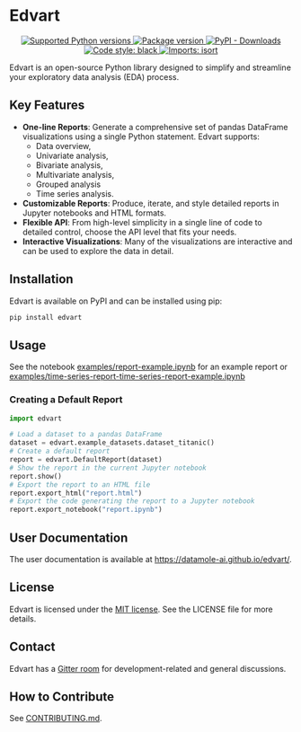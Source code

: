 # Edvart

<p align="center">
    <a href="https://pypi.org/project/edvart">
        <img src="https://img.shields.io/pypi/pyversions/edvart.svg?color=%2334D058" alt="Supported Python versions">
    </a>
    <a href="https://pypi.org/project/edvart" target="_blank">
        <img src="https://img.shields.io/pypi/v/edvart?color=%2334D058&label=pypi%20package" alt="Package version">
    </a>
    <a href="https://pypi.org/project/edvart">
        <img alt="PyPI - Downloads" src="https://img.shields.io/pypi/dm/edvart.svg?label=PyPI%20downloads">
    </a>
    <a href="https://github.com/psf/black">
        <img alt="Code style: black" src="https://img.shields.io/badge/code%20style-black-000000.svg">
    </a>
    <a href="https://pycqa.github.io/isort/">
        <img alt="Imports: isort" src="https://img.shields.io/badge/%20imports-isort-%231674b1?style=flat">
    </a>

</p>

Edvart is an open-source Python library designed to simplify and streamline
your exploratory data analysis (EDA) process.

## Key Features
* **One-line Reports**: Generate a comprehensive set of pandas DataFrame
visualizations using a single Python statement.
Edvart supports:
    - Data overview,
    - Univariate analysis,
    - Bivariate analysis,
    - Multivariate analysis,
    - Grouped analysis
    - Time series analysis.
* **Customizable Reports**: Produce, iterate, and style detailed reports
    in Jupyter notebooks and HTML formats.
* **Flexible API**: From high-level simplicity in a single line of code
    to detailed control, choose the API level that fits your needs.
* **Interactive Visualizations**: Many of the visualizations are interactive
    and can be used to explore the data in detail.

## Installation

Edvart is available on PyPI and can be installed using pip:

```bash
pip install edvart
```

## Usage


See the notebook
[examples/report-example.ipynb](https://nbviewer.org/github/datamole-ai/edvart/blob/main/examples/report-example.ipynb) for an example report or [examples/time-series-report-time-series-report-example.ipynb](https://nbviewer.org/github/datamole-ai/edvart/blob/main/examples/time-series-report-example.ipynb)

### Creating a Default Report

```python
import edvart

# Load a dataset to a pandas DataFrame
dataset = edvart.example_datasets.dataset_titanic()
# Create a default report
report = edvart.DefaultReport(dataset)
# Show the report in the current Jupyter notebook
report.show()
# Export the report to an HTML file
report.export_html("report.html")
# Export the code generating the report to a Jupyter notebook
report.export_notebook("report.ipynb")
```

## User Documentation

The user documentation is available at https://datamole-ai.github.io/edvart/.

## License

Edvart is licensed under the [MIT
license](https://opensource.org/license/mit/). See the LICENSE file for more
details.

## Contact
Edvart has a [Gitter room](https://app.gitter.im/#/room/#edvart:gitter.im)
for development-related and general discussions.

## How to Contribute

See [CONTRIBUTING.md](CONTRIBUTING.md).
